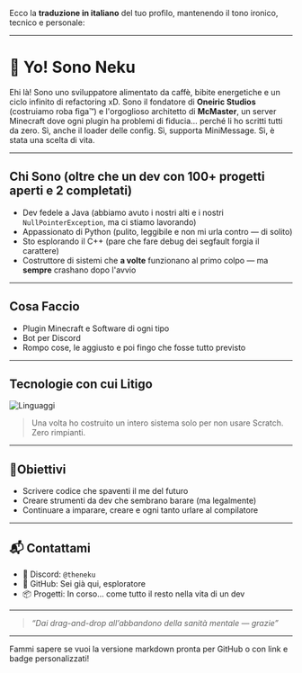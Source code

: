Ecco la **traduzione in italiano** del tuo profilo, mantenendo il tono ironico, tecnico e personale:

---

# 👋 Yo! Sono Neku

Ehi là! Sono uno sviluppatore alimentato da caffè, bibite energetiche e un ciclo infinito di refactoring xD.
Sono il fondatore di **Oneiric Studios** (costruiamo roba figa™) e l'orgoglioso architetto di **McMaster**, un server Minecraft dove ogni plugin ha problemi di fiducia… perché li ho scritti tutti da zero.
Sì, anche il loader delle config. Sì, supporta MiniMessage. Sì, è stata una scelta di vita.

---

## Chi Sono (oltre che un dev con 100+ progetti aperti e 2 completati)

* Dev fedele a Java (abbiamo avuto i nostri alti e i nostri `NullPointerException`, ma ci stiamo lavorando)
* Appassionato di Python (pulito, leggibile e non mi urla contro — di solito)
* Sto esplorando il C++ (pare che fare debug dei segfault forgia il carattere)
* Costruttore di sistemi che **a volte** funzionano al primo colpo — ma **sempre** crashano dopo l'avvio
---

## Cosa Faccio

* Plugin Minecraft e Software di ogni tipo
* Bot per Discord
* Rompo cose, le aggiusto e poi fingo che fosse tutto previsto

---

## Tecnologie con cui Litigo

![Linguaggi](https://skillicons.dev/icons?i=java,python,cpp,cs,js,css)

> Una volta ho costruito un intero sistema solo per non usare Scratch. Zero rimpianti.

---

## 🎯Obiettivi

* Scrivere codice che spaventi il me del futuro
* Creare strumenti da dev che sembrano barare (ma legalmente)
* Continuare a imparare, creare e ogni tanto urlare al compilatore

---

## 📬 Contattami

* 💬 Discord: `@theneku`
* 🐙 GitHub: Sei già qui, esploratore
* 📦 Progetti: In corso... come tutto il resto nella vita di un dev

---

> *“Dai drag-and-drop all’abbandono della sanità mentale — grazie”*

---

Fammi sapere se vuoi la versione markdown pronta per GitHub o con link e badge personalizzati!
